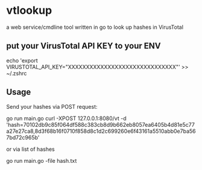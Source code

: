 # vtlookup
a web service/cmdline tool written in go to look up hashes in VirusTotal 

## put your VirusTotal API KEY to your ENV
echo 'export VIRUSTOTAL_API_KEY="XXXXXXXXXXXXXXXXXXXXXXXXXXXXXX"' >> ~/.zshrc

## Usage 
Send your hashes via POST request:

go run main.go
curl -XPOST 127.0.0.1:8080/vt  -d 'hash=70102db9c85f064df588c383cb8d9b662eb8057ea6405b4d81e5c77a27e27ca8,8d3f68b16f0710f858d8c1d2c699260e6f43161a5510abb0e7ba567bd72c965b'

or via list of hashes

go run main.go -file hash.txt
